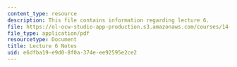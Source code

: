 ```yaml
---
content_type: resource
description: This file contains information regarding lecture 6.
file: https://ol-ocw-studio-app-production.s3.amazonaws.com/courses/14-581-international-economics-i-spring-2013/e6dfba19e9d08f0a374eee92595e2ce2_MIT14_581S13_classnotes6.pdf
file_type: application/pdf
resourcetype: Document
title: Lecture 6 Notes
uid: e6dfba19-e9d0-8f0a-374e-ee92595e2ce2
---
```

